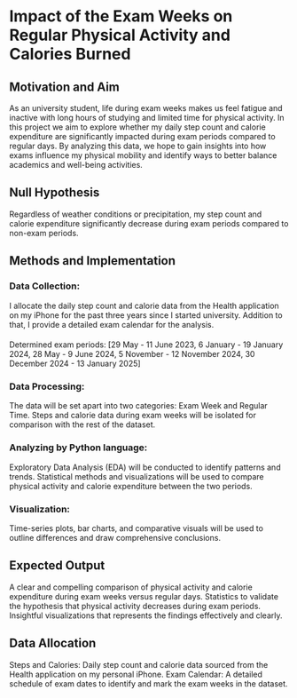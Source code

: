 # Impact of the Exam Weeks on Regular Physical Activity and Calories Burned

## Motivation and Aim
As an university student, life during exam weeks makes us feel fatigue and inactive with long hours of studying and limited time for physical activity. In this project we aim to explore whether my daily step count and calorie expenditure are significantly impacted during exam periods compared to regular days. By analyzing this data, we hope to gain insights into how exams influence my physical mobility and identify ways to better balance academics and well-being activities. 

## Null Hypothesis
Regardless of weather conditions or precipitation, my step count and calorie expenditure significantly decrease during exam periods compared to non-exam periods.

## Methods and Implementation
### Data Collection:
I allocate the daily step count and calorie data from the Health application on my iPhone for the past three years since I started university. Addition to that, I provide a detailed exam calendar for the analysis.
####
Determined exam periods: [29 May - 11 June 2023, 6 January - 19 January 2024, 28 May - 9 June 2024, 5 November - 12 November 2024, 30 December 2024 - 13 January 2025] 

### Data Processing:
The data will be set apart into two categories: Exam Week and Regular Time. Steps and calorie data during exam weeks will be isolated for comparison with the rest of the dataset.
### Analyzing by Python language:
Exploratory Data Analysis (EDA) will be conducted to identify patterns and trends. Statistical methods and visualizations will be used to compare physical activity and calorie expenditure between the two periods.
### Visualization:
Time-series plots, bar charts, and comparative visuals will be used to outline differences and draw comprehensive conclusions.

## Expected Output
A clear and compelling comparison of physical activity and calorie expenditure during exam weeks versus regular days. Statistics to validate the hypothesis that physical activity decreases during exam periods. Insightful visualizations that represents the findings effectively and clearly.

## Data Allocation
Steps and Calories: Daily step count and calorie data sourced from the Health application on my personal iPhone.
Exam Calendar: A detailed schedule of exam dates to identify and mark the exam weeks in the dataset.
